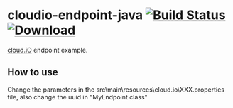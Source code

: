 # cloudio-endpoint-java [![Build Status](https://travis-ci.org/cloudio-project/cloudio-endpoint-java.svg?branch=master)](https://travis-ci.org/cloudio-project/cloudio-endpoint-java) [ ![Download](https://api.bintray.com/packages/cloudio-project/clients/ch.hevs.cloudio%3Acloudio-endpoint-java/images/download.svg) ](https://bintray.com/cloudio-project/clients/ch.hevs.cloudio%3Acloudio-endpoint-java/_latestVersion)
[cloud.iO](https://cloudio.hevs.ch) endpoint example.


## How to use
Change the parameters in the src\main\resources\cloud.io\XXX.properties file, also change the uuid in "MyEndpoint class"

